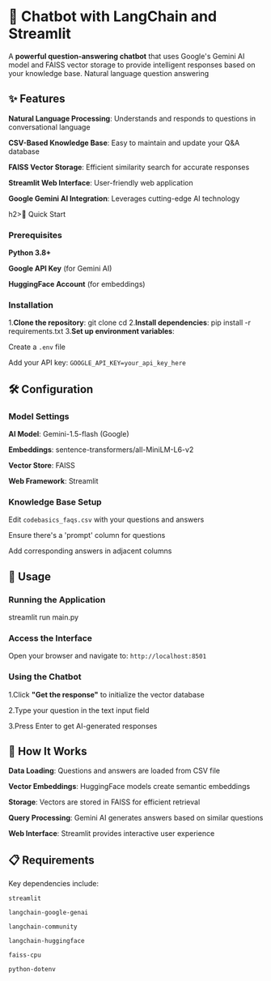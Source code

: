 <h1>🤖 Chatbot with LangChain and Streamlit</h1>
A <strong>powerful question-answering chatbot</strong> that uses Google's Gemini AI model and FAISS vector storage to provide intelligent responses based on your knowledge base.
Natural language question answering
<h2>✨ Features</h2>
<strong>Natural Language Processing</strong>: Understands and responds to questions in conversational language

<strong>CSV-Based Knowledge Base</strong>: Easy to maintain and update your Q&A database

<strong>FAISS Vector Storage</strong>: Efficient similarity search for accurate responses

<strong>Streamlit Web Interface</strong>: User-friendly web application

<strong>Google Gemini AI Integration</strong>: Leverages cutting-edge AI technology

h2>🚀 Quick Start</h2>
<h3>Prerequisites</h3>
<strong>Python 3.8+</strong>

<strong>Google API Key</strong> (for Gemini AI)

<strong>HuggingFace Account</strong> (for embeddings)

<h3>Installation</h3>
1.<strong>Clone the repository</strong>:
git clone <your-repo-url>
cd <your-repo-directory>
2.<strong>Install dependencies</strong>:
pip install -r requirements.txt
3.<strong>Set up environment variables</strong>:

Create a <code>.env</code> file

Add your API key: <code>GOOGLE_API_KEY=your_api_key_here</code>
<h2>🛠️ Configuration</h2>
<h3>Model Settings</h3>
<strong>AI Model</strong>: Gemini-1.5-flash (Google)

<strong>Embeddings</strong>: sentence-transformers/all-MiniLM-L6-v2

<strong>Vector Store</strong>: FAISS

<strong>Web Framework</strong>: Streamlit

<h3>Knowledge Base Setup</h3>
Edit <code>codebasics_faqs.csv</code> with your questions and answers

Ensure there's a 'prompt' column for questions

Add corresponding answers in adjacent columns
<h2>🎯 Usage</h2>
<h3>Running the Application</h3>
streamlit run main.py
<h3>Access the Interface</h3>
Open your browser and navigate to: <code>http://localhost:8501</code>

<h3>Using the Chatbot</h3>
1.Click <strong>"Get the response"</strong> to initialize the vector database

2.Type your question in the text input field

3.Press Enter to get AI-generated responses
<h2>🔧 How It Works</h2>
<strong>Data Loading</strong>: Questions and answers are loaded from CSV file

<strong>Vector Embeddings</strong>: HuggingFace models create semantic embeddings

<strong>Storage</strong>: Vectors are stored in FAISS for efficient retrieval

<strong>Query Processing</strong>: Gemini AI generates answers based on similar questions

<strong>Web Interface</strong>: Streamlit provides interactive user experience
<h2>📋 Requirements</h2>
Key dependencies include:

<code>streamlit</code>

<code>langchain-google-genai</code>

<code>langchain-community</code>

<code>langchain-huggingface</code>

<code>faiss-cpu</code>

<code>python-dotenv</code>






